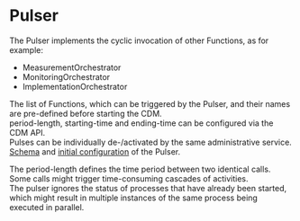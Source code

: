 # Pulser  

The Pulser implements the cyclic invocation of other Functions, as for example:  
- MeasurementOrchestrator  
- MonitoringOrchestrator  
- ImplementationOrchestrator  

The list of Functions, which can be triggered by the Pulser, and their names are pre-defined before starting the CDM.  
period-length, starting-time and ending-time can be configured via the CDM API.  
Pulses can be individually de-/activated by the same administrative service.  
[Schema](../../InformationStructure/schemas/04_Pulser.yaml) and [initial configuration](../../InformationStructure/initialData/_04_PulserData.yaml) of the Pulser.  

The period-length defines the time period between two identical calls.  
Some calls might trigger time-consuming cascades of activities.  
The pulser ignores the status of processes that have already been started, which might result in multiple instances of the same process being executed in parallel.  
